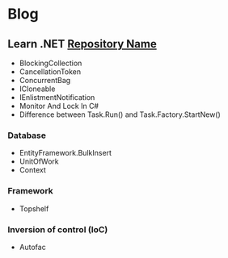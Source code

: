 # Blog
## Learn .NET [Repository Name](https://github.com/username/repository)

- BlockingCollection<T>
- CancellationToken
- ConcurrentBag<T>
- ICloneable
- IEnlistmentNotification
- Monitor And Lock In C#
- Difference between Task.Run() and Task.Factory.StartNew()
### Database
- EntityFramework.BulkInsert
- UnitOfWork
- Context
### Framework
- Topshelf
### Inversion of control (IoC)
- Autofac
